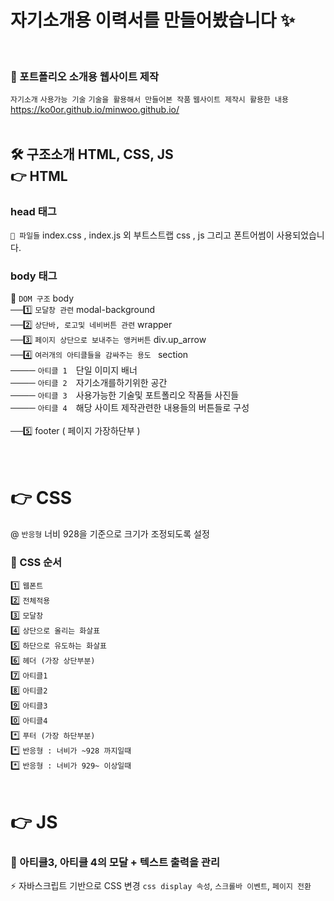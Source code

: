 # 자기소개용 이력서를 만들어봤습니다 ✨ <br>
<br>

### 🔎 포트폴리오 소개용 웹사이트 제작 <br>
`자기소개` `사용가능 기술` `기술을 활용해서 만들어본 작품` `웹사이트 제작시 활용한 내용` <br>
https://ko0or.github.io/minwoo.github.io/
<br> <br>

🛠 구조소개 HTML, CSS, JS <br>
👉 HTML
---
### head 태그
 `💾 파일들` index.css , index.js 외 부트스트랩 css , js 그리고 폰트어썸이 사용되었습니다.
<br>

### body 태그

🔎 `DOM 구조` body
<br>
──1️⃣ `모달창 관련` modal-background
 <br>
──2️⃣ `상단바, 로고및 네비버튼 관련` wrapper
 <br>
──3️⃣ `페이지 상단으로 보내주는 앵커버튼` div.up_arrow 
 <br>
──4️⃣ `여러개의 아티클들을 감싸주는 용도 ` section 
 <br>
──── `아티클 1`　단일 이미지 배너 <br>
──── `아티클 2`　자기소개를하기위한 공간 <br>
──── `아티클 3`　사용가능한 기술및 포트폴리오 작품들 사진들 <br>
──── `아티클 4`　해당 사이트 제작관련한 내용들의 버튼들로 구성 <br>
 <br>
──5️⃣ footer ( 페이지 가장하단부 )
 <br><br><br>
 
 # 👉 CSS
 @ `반응형` 너비 928을 기준으로 크기가 조정되도록 설정
 <br>
 ### 🔎 CSS 순서 <br>
 
1️⃣ `웹폰트`  <br>
2️⃣ `전체적용` <br>
3️⃣ `모달창`<br>
4️⃣ `상단으로 올리는 화살표` <br>
5️⃣ `하단으로 유도하는 화살표`<br>
6️⃣ `헤더 (가장 상단부분)` <br>
7️⃣ `아티클1` <br>
8️⃣ `아티클2` <br>
9️⃣ `아티클3` <br>
0️⃣ `아티클4`<br>
*️⃣ `푸터 (가장 하단부분)`<br>
*️⃣ `반응형 : 너비가 ~928 까지일때`<br>
*️⃣ `반응형 : 너비가 929~ 이상일때`<br>
<br>


 # 👉 JS 
 ### 🌠 아티클3, 아티클 4의  모달 + 텍스트 출력을 관리 <br>
 ⚡ 자바스크립트 기반으로 CSS 변경 `css display 속성`, `스크롤바 이벤트`, `페이지 전환`
